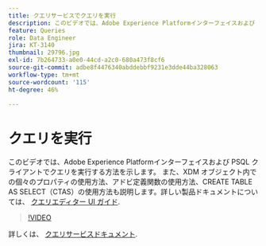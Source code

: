```yaml
---
title: クエリサービスでクエリを実行
description: このビデオでは、Adobe Experience Platformインターフェイスおよび PSQL クライアントでクエリを実行する方法を示します。 また、XDM オブジェクト内での個々のプロパティの使用方法、アドビ定義関数の使用方法、CREATE TABLE AS SELECT（CTAS）の使用方法も説明します。
feature: Queries
role: Data Engineer
jira: KT-3140
thumbnail: 29796.jpg
exl-id: 7b264733-a0e0-44cd-a2c0-680a473f8cf6
source-git-commit: adbe8f4476340abddebbf9231e3dde44ba328063
workflow-type: tm+mt
source-wordcount: '115'
ht-degree: 46%

---
```


# クエリを実行

このビデオでは、Adobe Experience Platformインターフェイスおよび PSQL クライアントでクエリを実行する方法を示します。 また、XDM オブジェクト内での個々のプロパティの使用方法、アドビ定義関数の使用方法、CREATE TABLE AS SELECT（CTAS）の使用方法も説明します。詳しい製品ドキュメントについては、 [クエリエディター UI ガイド](https://experienceleague.adobe.com/docs/experience-platform/query/ui/user-guide.html?lang=ja).

>[!VIDEO](https://video.tv.adobe.com/v/29796?quality=12&learn=on)

詳しくは、 [クエリサービスドキュメント](https://experienceleague.adobe.com/docs/experience-platform/query/home.html?lang=ja).
